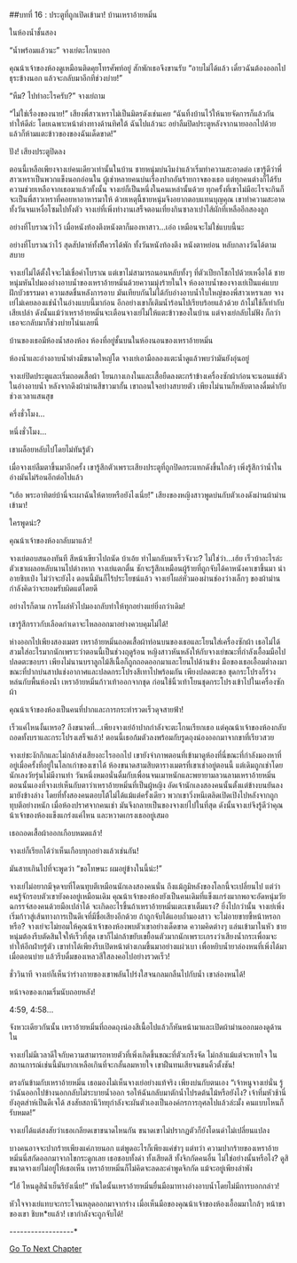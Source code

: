 ##บทที่ 16 : ประตูที่ถูกเปิดเข้ามา!
บ้านเหราอ้ายหมิ่น

ในห้องน้ำชั้นสอง

“น้ำพร้อมแล้วนะ” จางเย่ตะโกนบอก

คุณน้าเจ้าของห้องดูเหมือนติดคุยโทรศัพท์อยู่ สักพักเธอจึงขานรับ “อาบไม่ได้แล้ว เดี๋ยวฉันต้องออกไปธุระข้างนอก แล้วจะกลับมาอีกทีช่วงบ่าย!”

“หืม? ไปทำอะไรครับ?” จางเย่ถาม

“ไม่ใช่เรื่องของนาย!” เสียงพี่สาวเหราไม่เป็นมิตรดังเช่นเคย “ฉันทิ้งบ้านไว้ให้นายจัดการก็แล้วกัน ทำให้ดีล่ะ โดยเฉพาะหน้าต่างทางด้านทิศใต้ ฉันไปแล้วนะ อย่าลืมปิดประตูหลังจากนายออกไปด้วย แล้วก็ห้ามแตะข้าวของของฉันเด็ดขาด!”

ปัง! เสียงประตูปิดลง

ตอนนี้เหลือเพียงจางเย่คนเดียวเท่านั้นในบ้าน ชายหนุ่มบ่นงึมงำแล้วเริ่มทำความสะอาดต่อ เขารู้ดีว่าพี่สาวเหราเป็นพวกแข็งนอกอ่อนใน ผู้เช่าหลายคนบ่นเรื่องปากอันร้ายกาจของเธอ แต่ทุกคนต่างก็ได้รับความช่วยเหลือจากเธอมาแล้วทั้งนั้น จางเย่ก็เป็นหนึ่งในคนเหล่านั้นด้วย ทุกครั้งที่เขาไม่มีอะไรจะกินก็จะเป็นพี่สาวเหราที่คอยหาอาหารมาให้ ด้วยเหตุนี้ชายหนุ่มจึงอยากตอบแทนบุญคุณ เขาทำความสะอาดทั้งวันจนเหงื่อโซมไปทั้งตัว จางเย่ที่เพิ่งทำงานเสร็จตอนเที่ยงกินซาลาเปาไส้ผักที่เหลืออีกสองลูก

อย่างที่โบราณว่าไว้ เมื่อหนังท้องตึงหนังตาก็มองหาสาว…เอ่อ เหมือนจะไม่ใช่แบบนี้นะ

อย่างที่โบราณว่าไว้ สุดสัปดาห์ทั้งทีีควรได้พัก ทั้งวันหนังท้องตึง หนังตาหย่อน หลับกลางวันได้ตามสบาย 

จางเย่ไม่ได้ตั้งใจจะไม่เชื่อคำโบราณ แต่เขาไม่สามารถนอนหลับทั้งๆ ที่ตัวเปียกโชกไปด้วยเหงื่อได้ ชายหนุ่มหันไปมองอ่างอาบน้ำของเหราอ้ายหมิ่นด้วยความมุ่งร้ายในใจ ห้องอาบน้ำของจางเย่เป็นแค่แบบฝักบัวธรรมดา ความสดชื่นหลังการอาบ มันเทียบกันไม่ได้กับอ่างอาบน้ำใบใหญ่ของพี่สาวเหราเลย จางเย่ไม่เคยลองแช่น้ำในอ่างแบบนี้มาก่อน อีกอย่างเขาก็เติมน้ำร้อนไปเรียบร้อยแล้วด้วย ถ้าไม่ใช้ก็เท่ากับเสียเปล่า ดังนั้นแม้ว่าเหราอ้ายหมิ่นจะเตือนจางเย่ไม่ให้แตะข้าวของในบ้าน แต่จางเย่กลับไม่ฟัง ก็กว่าเธอจะกลับมาก็ช่วงบ่ายโน่นเลยนี่

บ้านของเธอมีห้องน้ำสองห้อง ห้องที่อยู่ชั้นบนในห้องนอนของเหราอ้ายหมิ่น

ห้องน้ำและอ่างอาบน้ำต่างมีขนาดใหญ่โต จางเย่เอามือลองแตะน้ำดูแล้วพบว่ามันยังอุ่นอยู่

จางเย่ปิดประตูและเริ่มถอดเสื้อผ้า โยนกางเกงในและเสื้อยืดลงตะกร้าข้างเครื่องซักผ้าก่อนจะนอนแช่ตัวในอ่างอาบน้ำ หลังจากดึงผ้าม่านสีขาวมากั้น เขาถอนใจอย่างสบายตัว เพียงไม่นานก็หลับตาลงดื่มด่ำกับช่วงเวลาแสนสุข

ครึ่งชั่วโมง...

หนึ่งชั่วโมง...

เขาผล็อยหลับไปโดยไม่ทันรู้ตัว

เมื่อจางเย่ลืมตาขึ้นมาอีกครั้ง เขารู้สึกตัวเพราะเสียงประตูที่ถูกปิดกระแทกดังขึ้นใกล้ๆ เพิ่งรู้สึกว่าน้ำในอ่างมันไม่ร้อนอีกต่อไปแล้ว

“เฮ้อ พระอาทิตย์บ้านี่จะเผาฉันให้ตายหรือยังไงเนี่ย!” เสียงของหญิงสาวพูดบ่นกับตัวเองดังผ่านผ้าม่านเข้ามา!

ใครพูดน่ะ?

คุณน้าเจ้าของห้องกลับมาแล้ว!

จางเย่ตอบสนองทันที สีหน้าเขียวไปถนัด บ้าเอ้ย ทำไมกลับมาเร็วจังวะ? ไม่ใช่ว่า…เฮ้ย เร็วบ้าอะไรล่ะ ตัวเขาเผลอหลับนานไปต่างหาก จางเย่แตกตื่น ชักจะรู้สึกเหมือนผู้ร้ายที่ถูกจับได้คาหนังคาเขาขึ้นมา น่าอายชิบเป๋ง ไม่ว่าจะยังไง ตอนนี้มันก็ไร้ประโยชน์แล้ว จางเย่โผล่หัวมองผ่านช่องว่างเล็กๆ ของผ้าม่าน กำลังคิดว่าจะยอมรับผิดแต่โดยดี

อย่างไรก็ตาม การโผล่หัวไปมองกลับทำให้ทุกอย่างแย่ยิ่งกว่าเดิม!

เขารู้สึกราวกับเลือดกำเดาจะไหลออกมาอย่างควบคุมไม่ได้!

ห่างออกไปเพียงสองเมตร เหราอ้ายหมิ่นถอดเสื้อผ้าท่อนบนของเธอและโยนใส่เครื่องซักผ้า เธอไม่ได้สวมใส่อะไรมากนักเพราะว่าตอนนี้เป็นช่วงฤดูร้อน หญิงสาวหันหลังให้กับจางเย่ขณะที่กำลังเอื้อมมือไปปลดตะขอบรา เพียงไม่นานบราลูกไม้สีเนื้อก็ถูกถอดออกมาและโยนไปด้านข้าง มือของเธอเอื้อมต่ำลงมาขณะที่ปากบ่นสาปแช่งอากาศและปลดกระโปรงสีเทาไปพร้อมกัน เพียงปลดตะขอ ชุดกระโปรงก็ร่วงหล่นกับพื้นห้องน้ำ เหราอ้ายหมิ่นก้าวเท้าออกจากชุด ก่อนใช้นิ้วเท้าโยนชุดกระโปรงเข้าไปในเครื่องซักผ้า

คุณน้าเจ้าของห้องเป็นคนที่ปากและการกระทำรวดเร็วดุจสายฟ้า!

เร็วแค่ไหนงั้นเหรอ? ถึงขนาดที่…เพียงจางเย่อ้าปากกำลังจะตะโกนเรียกเธอ แต่คุณน้าเจ้าของห้องกลับถอดทั้งบราและกระโปรงเสร็จแล้ว! ตอนนี้เธอก้มตัวลงพร้อมกับรูดถุงน่องออกมาจากขาที่เรียวสวย

จางเย่ชะงักกึกและไม่กล้าส่งเสียงอะไรออกไป เขายังจำภาพตอนที่เข้ามาดูห้องที่นี่ขณะที่กำลังมองหาที่อยู่เมื่อครั้งที่อยู่ในโลกเก่าของเขาได้ ห้องขนาดสามสิบตารางเมตรที่เขาเช่าอยู่ตอนนี้ แต่เดิมถูกเช่าโดยนักเลงวัยรุ่นไม่มีงานทำ วันหนึ่งหมอนั่นดื่มกับเพื่อนจนเมาหนักและพยายามลวนลามเหราอ้ายหมิ่น ตอนนั้นเองที่จางเย่เห็นกับตาว่าเหราอ้ายหมิ่นที่เป็นผู้หญิง อัดเจ้านักเลงสองคนนั้นตั้งแต่ข้างบนยันลงมายังข้างล่าง โดยที่ทั้งสองคนตอบโต้ไม่ได้แม้แต่ครั้งเดียว พวกเขาวิ่งหนีเตลิดเปิดเปิงไปหลังจากถูกทุบตีอย่างหนัก เมื่อห้องปราศจากคนเช่า มันจึงกลายเป็นของจางเย่ไปในที่สุด ดังนั้นจางเย่จึงรู้ดีว่าคุณน้าเจ้าของห้องแข็งแกร่งแค่ไหน และหวาดเกรงเธออยู่เสมอ 

เธอถอดเสื้อผ้าออกเกือบหมดแล้ว!

จางเย่ก็เรียกได้ว่าเห็นเกือบทุกอย่างแล้วเช่นกัน!

มันสายเกินไปที่จะพูดว่า “ขอโทษนะ ผมอยู่ข้างในนี้น่ะ!”

จางเย่ไม่อยากมีจุดจบที่โดนทุบตีเหมือนนักเลงสองคนนั่น ถึงแม้ภูมิหลังของโลกนี้จะเปลี่ยนไป แต่ว่าคนรู้จักรอบตัวเขายังคงอยู่เหมือนเดิม คุณน้าเจ้าของห้องยังเป็นคนเดิมที่แข็งแกร่งมากพอจะอัดหนุ่มวัยฉกรรจ์สองคนด้วยมือเปล่าได้ จะเกิดอะไรขึ้นถ้าเหราอ้ายหมิ่นเตะเขาเต็มแรง? ยิ่งไปกว่านั้น จางเย่เพิ่งเริ่มก้าวสู่เส้นทางการเป็นดีเจที่มีชื่อเสียงอีกด้วย ถ้าถูกจับได้แอบถ้ำมองสาว จะไม่อายขายขี้หน้าหรอกหรือ? จางเย่จะไม่ยอมให้คุณน้าเจ้าของห้องพบตัวเขาอย่างเด็ดขาด ความคิดต่างๆ แล่นเข้ามาในหัว ชายหนุ่มต้องรีบตัดสินใจให้เร็วที่สุด เขาก็ไม่กล้าขยับเขยื้อนตัวมากนักเพราะเกรงว่าเสียงน้ำกระเพื่อมจะทำให้อีกฝ่ายรู้ตัว เขาทำได้เพียงรีบเปิดหน้าต่างเกมขึ้นมาอย่างแผ่วเบา เพื่อหยิบน้ำยาล่องหนที่เพิ่งได้มาเมื่อตอนบ่าย แล้วรีบดื่มของเหลวสีใสลงคอไปอย่างรวดเร็ว!

ชั่ววินาที จางเย่ก็เห็นว่าร่างกายของเขาพลันโปร่งใสจนกลมกลืนไปกับน้ำ เขาล่องหนได้!

หน้าจอของเกมเริ่มนับถอยหลัง!

4:59, 4:58…

จังหวะเดียวกันนั้น เหราอ้ายหมิ่นที่ถอดถุงน่องสีเนื้อไปแล้วก็หันหน้ามาและเปิดผ้าม่านออกมองดูด้านใน

จางเย่ไม่มีเวลาดีใจกับความสามารถหายตัวที่เพิ่งเกิดขึ้นขณะที่ตัวเกร็งจัด ไม่กล้าแม้แต่จะหายใจ ในสถานการณ์เช่นนี้มันยากเหลือเกินที่จะกลั้นลมหายใจ เขาฝืนทนเสียจนขนคิ้วตั้งชัน!

ตรงกันข้ามกับเหราอ้ายหมิ่น เธอมองไม่เห็นจางเย่อย่างแท้จริง เพียงบ่นกับตนเอง “เจ้าหนูจางเย่นั่น รู้ว่าฉันออกไปข้างนอกกลับไม่ระบายน้ำออก รอให้ฉันกลับมาตักน้ำไปรดต้นไม้หรือยังไง? เจ้าทึ่มหัวช้านี่ยังอุตส่าห์เป็นดีเจได้ สงสัยสถานีวิทยุกำลังจะผันตัวเองเป็นองค์กรการกุศลไปแล้วล่ะมั้ง คนแบบไหนก็รับหมด!”

จางเย่ได้แต่สงสัยว่าเธอเกลียดเขาขนาดไหนกัน ขนาดเขาไม่ปรากฏตัวก็ยังโดนด่าไม่เปลี่ยนแปลง

บางคนอาจจะปากร้ายเพียงแค่ภายนอก แต่พูดอะไรก็เพียงแค่ขำๆ แต่ทว่า ความปากร้ายของเหราอ้ายหมิ่นนี่สกัดออกมาจากไขกระดูกเลย เธอชอบทั้งด่า ทั้งเสียดสี ทั้งจิกกัดคนอื่น ไม่ใช่อย่างนั้นหรือไง? ดูสิขนาดจางเย่ไม่อยู่ให้เธอเห็น เหราอ้ายหมิ่นก็ไม่คิดจะลดละคำพูดจิกกัด แม้จะอยู่เพียงลำพัง

“ไฮ้ ไหนดูสิน้ำเย็นรึยังเนี่ย!” ทันใดนั้นเหราอ้ายหมิ่นยื่นมือมาทางอ่างอาบน้ำโดยไม่มีการบอกกล่าว!

หัวใจจางเย่แทบจะกระโจนหลุดออกมาจากร่าง เมื่อเห็นมือของคุณน้าเจ้าของห้องเอื้อมมาใกล้ๆ หน้าขาของเขา ชิบห*ยแล้ว! เขากำลังจะถูกจับได้!

*-*-*-*-*-*-*-*-*-*-*-*-*-*-*-*-*-*-*


[Go To Next Chapter]( ./18.md)